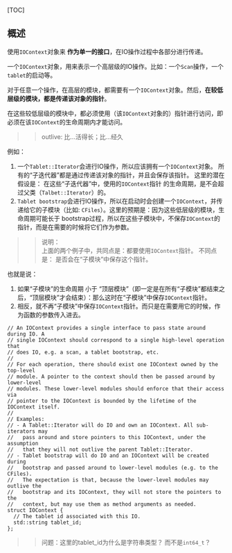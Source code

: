 [TOC]

## 概述

使用`IOContext`对象来 **作为单一的接口**，在IO操作过程中各部分进行传递。

一个`IOContext`对象，用来表示一个高层级的IO操作。比如：一个`Scan`操作，一个`tablet`的启动等。

对于任意一个操作，在高层的模块，都需要有一个`IOContext`对象。然后，**在较低层级的模块，都是传递该对象的指针**。

在这些较低层级的模块中，都必须使用（该`IOContext`对象的）指针进行访问，即必须在该`IOContext`的生命周期内才能访问。

>> outlive: 比…活得长；比…经久  

例如：
1. 一个`Tablet::Iterator`会进行IO操作，所以应该拥有一个`IOContext`对象。 所有的“子迭代器”都是通过传递该对象的指针，并且会保存该指针。 这里的潜在假设是： 在这些“子迭代器”中，使用的`IOContext`指针 的生命周期，是不会超过父类（`Talbet::Iterator`）的。
2. `Tablet bootstrap`会进行IO操作，所以在启动时会创建一个`IOContext`，并传递给它的子模块（比如: `CFiles`）。这里的预期是：因为这些低层级的模块，生命周期可能长于 bootstrap过程，所以在这些子模块中，不保存`IOContext`的指针，而是在需要的时候将它们作为参数。

>> 说明：  
>> 上面的两个例子中，共同点是：都要使用`IOContext`指针。 
>> 不同点是： 是否会在“子模块”中保存这个指针。

也就是说：
1. 如果“子模块”的生命周期 小于 “顶层模块”（即一定是在所有“子模块”都结束之后，“顶层模块”才会结束）：那么这时在“子模块”中保存`IOContext`指针。
2. 相反，就不再“子模块”中保存`IOContext`指针。而只是在需要用它的时候，作为函数的参数传入进去。

```
// An IOContext provides a single interface to pass state around during IO. A
// single IOContext should correspond to a single high-level operation that
// does IO, e.g. a scan, a tablet bootstrap, etc.
//
// For each operation, there should exist one IOContext owned by the top-level
// module. A pointer to the context should then be passed around by lower-level
// modules. These lower-level modules should enforce that their access via
// pointer to the IOContext is bounded by the lifetime of the IOContext itself.
//
// Examples:
// - A Tablet::Iterator will do IO and own an IOContext. All sub-iterators may
//   pass around and store pointers to this IOContext, under the assumption
//   that they will not outlive the parent Tablet::Iterator.
// - Tablet bootstrap will do IO and an IOContext will be created during
//   bootstrap and passed around to lower-level modules (e.g. to the CFiles).
//   The expectation is that, because the lower-level modules may outlive the
//   bootstrap and its IOContext, they will not store the pointers to the
//   context, but may use them as method arguments as needed.
struct IOContext {
  // The tablet id associated with this IO.
  std::string tablet_id;
};
```

>> 问题：这里的tablet_id为什么是字符串类型？ 而不是`int64_t`？